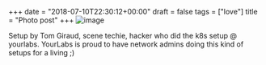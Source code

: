 +++
date = "2018-07-10T22:30:12+00:00"
draft = false
tags = ["love"]
title = "Photo post"
+++
![image](/img/2018-07-10-photo-post/a9f448897d58a1be4d670e31b601bdd3352c7e5160f3f1bf6341360d85ad8c45.jpg)

Setup by Tom Giraud, scene techie, hacker who did the k8s setup @ yourlabs. YourLabs is proud to have network admins doing this kind of setups for a living ;)
